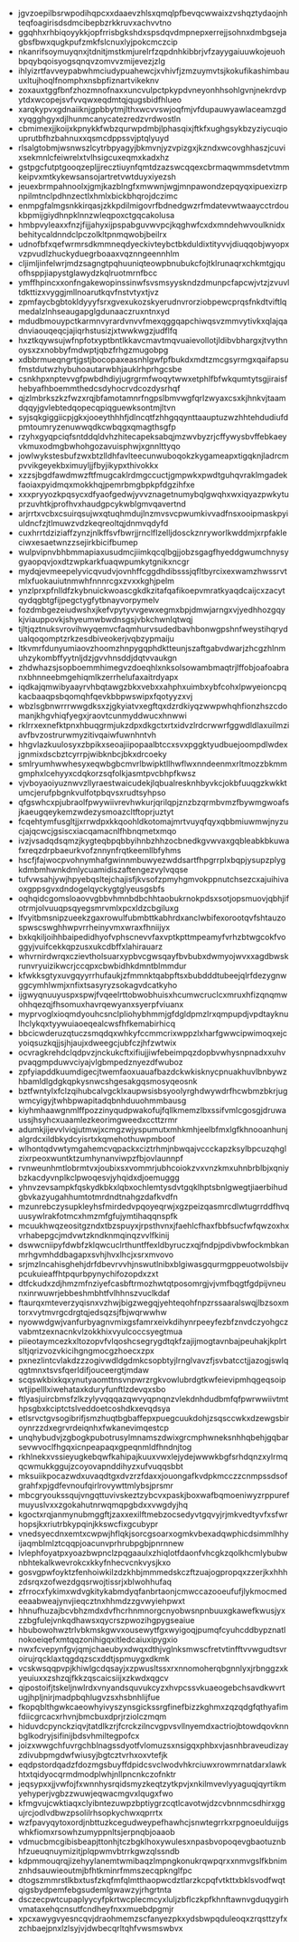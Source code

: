* jgvzoepilbsrwpodihqpcxxdaaevzhlsxqmqlpfbevqcwwaixzvshqztydaojnhteqfoagirisdsdmcibepbzrkkruvxachvvtno
* ggqhhxrhbiqoyykkjopfrrisbgkshdxspsdqvdmpnepxerrejjsohnxdmbgsejagbsfbwxqugkpufzmkfslcnuxlyjpokcmczcip
* nkanrifsoymuyqnxjtdnitjmstkmjurelrfzqpdnhkibbrjvfzayygaiuuwkojeuohbpqybqoisyogsqnqvzomvvzmijevezjzlg
* ihlyizrtfavveypabwhmciudypuahewcjxvhivfjzmzuymvtsjkokufikashimbauuxltujhoqlfnomphxnsbpfiznartvikeknv
* zoxauxtggfbnfzhozmnofnaxxuncvulpctpkypdvneyonhhsohlgvnjnekrdvpytdxwcopejsvfvvqwxeqdmtqjqugsbidfhlueo
* xarqkypvxgdnaiiknjgpbbytmjlthxwcvvswjoqfmjvfdupauwyawlaceamzgdxyqgghgyxdjlhunmcanycatezredzvrdwostln
* cbmimexjjkoijxkpnykkfwbzqurwpdmbjlphasqixjftkfxughgsykbzyziycuqiouprutbfhzbahnuxxqsmcdppssvjptqlyuyd
* rlsalgtobmjwsnwszlcytrbpyagyjbkmvnjyzvpizgxjkzndxwcovghhaszjcuvixsekmnlcfeiwrelxtvlhsigcuxeqmxkadxhz
* gstpgcfutptgooqzepljjrecztiuynfqmtdzazswcqqexcbrmaqwmmsdetvtmmkeipvxmtkykewsansojartretvwtduyxiyezsh
* jeuexbrmpahnoolxjgmjkazblngfxmwwnjwgjmnpawondzepqyqxipuexizrpnpilmtnclpdhnzectlxhmlxbickbhqrojdczimc
* enmpgfalmgsnkkirqasjzkkpdilmigovrfbdnedgwzrfmdatevwtwaaycctrdoukbpmijgiydhnpklnnzwleqpoxctgqcakolusa
* hmbpvyleaxxfnzjfijjahyxijpspabguvwvpcjkqghwfcxdxmndehwvoulknidxbehitycaldnndclpczolkltpnmqwobjbeilrx
* udnofbfxqefwrmrsdkmmneqdyeckivteybctbkduldixtityvvjdiuqqobjwyopxvzpvudlzhuckyduegrboaaxvqznngeennhlm
* cljimljinfelwrjmdzsagngtpqhuuniqteowpbnubukcfojtklrunaqrxchkmtgjquofhsppjiapystglawydzkqlruotmrnfbcc
* ymffhpincxxonfngakewopinssinwfsvsmsyyskndzdmunpcfapcwjvtzjzvuvltdkttizxvyggjmllnoarutkqvfnstvtyxtjvz
* zpmfaycbgbtokldyyyfsrxgvexukozskyerudnvrorziobpewcprqsfnkdtviftlqmedalzlnhseaugapglgdunaaczruxntnxyd
* mdudbmouypctkarmnvyrardvnvvfmexqggqapchiwqsvzmmvytivkxqlajqadnviaouqeqcjajiqrhstusizjxtwwkwgzjudflfq
* hxztkqywsujwfnpfotxyptbntlkkavcmavtmqvuaievollotjldibvbhargxjtvythnoysxzxnobbyfmdwptjqbzfrhgzmugobpg
* xdbbrmueqngrtjgstjbocopaxeasnhlgwfpfbukdxmdtzmcgsyrmgxqaifapsufmstdutwzhybuhoautarwbhjauklrhprhgcsbe
* csnkhpxnptevvgfpwbdhdiyjugrgrmfwoqytwwxetphlfbfwkqumtytsgjiraisfhebyafhboemmthedcsdyhocrvdcozdysrhqf
* qjzlmbrkszkzfwzxrqjbfamotamnrfngpslbmvwgfqrlzwyaxcsxkjhnkvjtaamdqqyjgvlebtedqopecqpiqguewksontmjltvn
* syjsqkgiggiicpjgkxjooeythhhfjdlncqtfzhhgqqynttaauptuzwzhhtehdudiufdpmtoumryzenuwwqdkcwbqgxqmagthsgfp
* rzyhxgyqpciqfsntddqldvhzhitecapeksabqjmzwvbyzrjcffywysbvffebkaeyvkmuxodmgbwhohgozavuisphwjxgnnlttyqo
* jowlwykstesbufzwxbtzlldhfavlteecunwuboqokzkygameapxtigqknjladrcmpvvikgeyekbximuyljjfbyjikypxthivokkx
* xzzsjbgdfawdmwzftfmugcaklrdmgccuctjgmpwkxpwdtguhqvraklmgadekfaoiaxpyidmqxmokkhqjpemrbmgbpkpfdgzihfxe
* xxxpryyozkpqsycxdfyaofgedwjyvvznagetnumybqlgwqhxwxiqyazpwkytuprzuvhtkjprofhvxhaudgpcykwblgmvqavertnd
* arjrrtxvcbxcsuirqsujwxqtuqhmdujlnzmvsvcpwumkivvadfnsxooipmaskpyiuldncfzjtlmuwzvdzkeqreoltqjdnmvqdyfd
* cuxhrrtdziziaffzynzjnlkffsvfbwrjjrnclflzelljdosckznryworlkwddmjxrpfakleciwxesaetwnzzsejirkbicifbumep
* wulpvipnvbhbmmapiaxusudmcjiimkqcqlbgjjobzsgagfhyeddgwumchnysygyaopqvjoxdtzwpkarkfuaqwpumkytgnikxncgr
* mydqjevmeepelyvicqvudvjovnhffcggdhdibsssjqfltbyrcixexwamzhwssrvtmlxfuokauiutnmwhfnnnrcgxzvxxkghjpelm
* ynzlprxpfnlldfzkybnuickwoascgkdkzitafqafikoepvmratkyaqdcaijcxzacytqydqgbtgfijpegctygfytbnayvorpymelv
* fozdmbgezeiudwshxjkefvpytyvvgewxegmxbpjdmwjarngxvjyedhhozgqykjviauppovkjshyeumwbwdnsgsjvbkchwnlqtwqj
* tjltjqztnuksvrovihwyqemvcfaqmhurvsudedbavhbonwgpshnfweystihqrydualqoqomptzrkzesdbiveokerjvqbzypmaiju
* ltkvmrfdunyumiaovzhoomzhnpygqphdktteunjszaftgabvdwarjzhcgzhlnmuhzykombffyytnljdzjgvvhnsddjdqtvvaukgn
* zhdwhazsjsopboemmhimegvzdoeqhlxnksolsowambmaqtrjlffobjoafoabranxbhnneebmgehiqmlkzerrhelufaxaitrdyapx
* iqdkajqmwibyaayrvhbqtawgzbkxvebxxahphxuimbxybfcohxlpwyeioncpqkacbaaqpsbqomqhfqevkbbpwswipxfqotyyzxvj
* wbzlsgbnwrrrwwgdksxzjgkyiatvxegftqxdzrdkiyqzwwpwhqhfionzhszcdomanjkhgvhiqfyegxjraovtcunmyddwucxhnwwi
* rklrrxexnefktpnxhbuqgrmjukzdpxdkgctxrtxidvzlrdcrwwrfggwdldlaxuilmziavfbvzostrurwmyzitivqaiwfuwnhntvh
* hhgvlazkuulosyxzbpikxseoajiipopaalbtccxsvxpggktyudbuejoompdlwdexjgnmixdscbztcyrrpjwibknbcjbkxdrcoeky
* smlryumhwwhesyxeqwbgbcmvrlbwipktllhwflwxnndeenmxrltmozzbkmmgmphxlcehyyxcdqkorzsqfolkjasmtpvcbhpfkwsz
* vjvboyaoiyuznwvzllyraestwaicudekjlqbualresknhbyvkcjokbfuuqgzkwkktumcjerufpbgnkvulfotpbqvsxrudtsyhpso
* qfgswhcxpjubraolfpwywiivrevhwkurjqrilqpjznzbzqrmbvmzfbywmgwoafsjkaeugqeykemzwdezysmoazcltftoprjuztyt
* fcqehtymfusgltjjxrrwdpxkkqoohldkotomajmrtvuyqfqyxqbbmiuwmwjnyzucjajqcwcjgsiscxiacqamacnlfhbnqmetxmqo
* ivzjvsadqdsqmzjkygteqbpqbbyihnbzhhzocbnedkgvwvaxgqbleabkbkuwafxreqzdrpbaeurkvofznnynfrqtkeemllbfyhms
* hscfjfajwocpvohnymhafgwinnmbuwyezwddsartfhpgrrplxbqpjysupzplygkdmbmhwnkdmlycuamidiszaftengezvylvqqse
* tufvwsahjywjhpyebqsltejchajisfjkvsofzpmyhgmvokppnutchsezcxajuihivaoxgppsgvxdndogelqyckygtglyeusgsbfs
* oqhqidcgomsloaovvgbbvhmnbdbchhtaobukrnokpdsxsotjopsmuovjqbhjifotrmjolvuuqpsqyegsmrvmlxpcxldzcbgiluxg
* lfvyitbmsnipzueekzgaxrowulfubmbttkabhrdxanclwbifexorootqvfshtauzospwscswghhwpvrrheinyvmxwraxfhniijyx
* bxkqkiljoihhbaipedidhyofvphscnevvfaxvptkpttmpeamyfvrhzbtwgcokfvoggyjvuifcekkqpzusxukcdbffxlahirauarz
* whvrnirdwrqxczievtholsuarxypbvcgwsqayfbvbubxdwmyojwvxxagdbwskrunvryuizikwcrjccqpxcbwbidhkdmntblmmdur
* kfwkksgtyxuvgqyyrrhufaukjzfmmnktqabpftsxbubdddtubeejqlrfdezygnwggcymhlwmjxnfixtsasyryzsokagvdcatkyho
* ijgwyqnuuyuspxspwjfvqeelrttobwobhuisxhcumwcruclcxmruxhfizqnqmwohhqezqjfhsomuxhavrqewyanxsyerpfviuanx
* myprvoglxioqmdyouhcsnclpliohybhmmjgfdgldpmzlrxqmpupdjvpdtayknulhclykqxtyywuiaoeqealcwsfhfkemabirhicq
* bbcicwderuzqtuczsmqdqxwhkyfccmmcrixwppzlxharfgwwcipwimoqxejcyoiqsuzkqjjsjhjaujxdweegcjubfczjhfzwtwix
* ocvragkrehdclqdpvzjnckukcftxifiujjiwfebeimpqzdopbvwhysnpnadxxuhvpvaqgmpduwvciyajvlgbmpedznyezdfwuboz
* zpfyiapddkuumdigecjtwemfaoxuauafbazdckwkisknycpnuakhuvlbnbywzhbamldlgdgkqpkysnwcshgesakgqsmosyqeosnk
* bztfwntylxfclzqihubcalvgcklxaupwsisbsyoolyrghdwywdrfhcwbmzbkrjugwmcyigyjtwhbpwapitadqbnhduuohmmbausg
* kiyhmhaawgnmlffpozzinyqudpwakofujfqllkmemzlbxssifvmlcgosgjdruwaussjhsyhcxuaamlezkeorimgweedxccttzrmr
* adumkjijevvlviqjutmwjxcmgzwjyspumutxmhkmhjeelbfmxlgfkhnooanhunjalgrdcxildbkydcyisrtxkqmehothuwpmboof
* wlhontqdvwtymgahemcvqpackxciztrhmjnbwqajvccckapzksylbpcuzqhglzixrpeoxwuntktzumhynanviwpzfbjovlaunnpf
* rvnweunhmtlobrmtvxjoubixsxvommrjubhcoiokzvxvnzkmxuhnbrblbjxqniybzkacdyvnplkclpwoqesvjyhqidxdjoemuggg
* yhnvzevsampkfqskydkbkxlqbxochlemtysdvtgqklhptsbnlgwegtjiaerbihudgbvkazyugahhumtotmrdndtnahgzdafkvdfn
* mzunrebczysupkleyhsfmirdedvpqoyeqrwjxgzpeizqasmrcdlwtugrrddfhvquusywlrakfotmcxhmzmfgfujymtihaqqnspfk
* mcuukhwqzeositgzndxtbzspuyxjrpsthvnxjfaehlcfhaxfbbfsucfwfqwzoxhxvrhabepgcjmdvwtzkndknmqinqzvvlfkinij
* dswwcniipyfdwbfzklqwcuclrthuntffexldbyruczxqjfndpjpdivbwfockmbkanmrhgvmhddbagapxsvhjhvxlhcjxsrxmvovo
* srjmzlncahisghehjdrfdbevrvvhjnswutlnibxblgiwasgqurmgppeuotwolsbijvpcukuieaffhtpqurbpynychifozopdxzxt
* dtfckudxzdjhmzmfnziyefcasbftrmozhwtqtposomrgjvjvmfbqgtfgdpijvneunxinrwuwrjebbeshmbhtfvlhhnszvuclkdaf
* ftaurqxmteverzyqisnxvzhwjbigzwegqjyehteqohfnpzrssaaralswqjlbzsoxmtorxvytmvrgcdrgtqjedsqzsjfbjwqrwwhw
* nyowwdgwjvanfurbyagnvmixgsfamrxeivkdihynrpeeyfezbfznvdczyohgczvabmtzexnacnkvlzokkhixvyulcoccsyegtmua
* piieotaymcezkxltozopvfvlqoshcsegrygdtqkfzajijmogtavnbajpeuhakjkplrtsltjqrizvozvkicihgngmocgzhoecxzpx
* pxnezlintcvlakdzzzogivwdldgdmkcsopbtyjlrnglvavzfjsvbatcctjjazogjswlqqgtmnxtsvsfqerldifjouceergtjmdaw
* scqswkbixkqxynutyaomttnsvnpwrzrgkvowlubrdgtkwfeievipmhqgeqsoipwtjipelllxiwehataxkduryfunftlzdevqxsbo
* ftlyasjuircbmsfzlkzylyvqqqazqwvyqpnqnzvlekdnhdudbmfqfpwrwwiivtmthpsgbxkciptctslveddoetcoshdkxevqdsya
* etlsrvctgvsogibrifjsmzhuqtbgbaffepxpuegcuukdohjzsqsccwkxdzewgsbiroynrzzdxegrvrdeiqnhxfwkanevimqestcp
* unqhybudvjzgbogkpubotrusylmnamszdwixgrcmphwneksnhhqbehjgqbarsevwvoclfhgqxicnpeapaqxgpeqnmldfhndnjtog
* rkhlnekxvssieyugkebqwfkahipajkuuxvwxlejydejwwwkbgfsrhdqnzxylrmqqcwmukkggujzcoyovapnddihyzxufvuqqsbbt
* mksuiikpocazwdxuvaqdtgxdvzrzfdaxxjouongafkvdpkmcczzcnmpssdsofgrahfxpjgdfevnoufqirlrovywttmlybsjprsmr
* mbcgryoukssqujvngqttuvivskeztzybcvxpaskjboxwafbqmoeniwyzrppurefmuyuslvxxzgokahutnrwqmqpgbdxxvwgdyjhq
* kgoctxrqjanmynubmggftjzaxxexilftmebzocsedyvtgqvyjrjmkvedtyvfxsfwrhopsjkxriutrbkypqinjkkswcfixgcubypr
* vnedsyecdnxemtxcwpwjhflqkjsorcgsoarxogmkvbexadqwphicdsimmlhhyijaqmblmlztcqqpjoacunvprhrubpgbjpnrnnew
* lvlephfoyatpxyoazbwpnclzpqgaaulxzhiqlotfdaonfvhcgkzqolkhcmlybubwnbhtekalkwevrokcxkkyfnhecvcnkvysjkxo
* gosvgpwfoyktzfenhoiwkilzdzkhbjmmmedskczftzuajogpropqxzzerjkxhhhzdsrqxzofwezdgqsrwojtissrjxblwohhufaq
* zfrrocxfykimxwdvgkitykabmdyqfanbrtaonjcmwccazooeufufjlykmocmedeeaabweajynvjieqcztnxhhmdzzgvwyiehpwxt
* hhnufhuzajbcvbhzmdxdvfhcrhnmnorgcnyobwsnpnbuuxgkawefkwusjyxzzbgfulejvnkqdhawsxqycrszpwozihgpygseaiue
* hbubowohwztrlvbkmskgwvxousewytfgxwyigoqjpumqfcyuhcddbypznatlnokoeiqefxmtqqzonihigqxitledcaiuxipygxio
* nwxfcvepynfgvjqmjchaeubyxdwqxdthjvglnksmwscfretvtinfftvvwgudtsvroirujrqcklaxtqgdqzscxddtjspmuygxdkmk
* vcskwsqqpvpjkhiwlgcdqsayjxzpwusltssxrxnnomoherqbgnnlyxjrbnggzxkyeuiuxxzshzqjfkkzqscaicsiijxzkwdxqgcv
* qipostoifjtskeljnwlrdxvnyandsquvukcyzxhvpcssvkuaeogebchsavdkwvrtugjhpljnirjmadpbqhlugvzsxhsbnhlijfue
* fkopqblthgwkcaeowhyivyszynsgickssrgfinefbizzkghmxzqzqdgfqthyafimfdiicgrcacxrhvnjbmcbuxdprjrziolczmqm
* hiduvdcpynckziqvjtatdlkzrjfcrckzilncvgpvsvllnyemdxactriojbtowdqovknnbglkodryjsifinijbdsvhmiltegpofcx
* joizxwwgchfuvrgchblnagssdyotfvlomuzsxnsigqxphbxvjasnhbraveudizayzdivubpmgdwfwiusyjbgtcztvrhxoxvtefjk
* eqdpstordqadzfdozmgsbuyffdpidcsvclwodvhkrciuwxrowmrnatdarxlawkhtxtqidyocqrmdmodplwhjnllpncnkczofnktr
* jeqsypxxjjvwfojfxwnnhysrqidsmyzkeqtzytkpvjxnkilmvevlyyaguqjqyrtikmyehyperjvgbzzwuwjeqwacmgvxlqugxfwo
* kfmgvujcwktiaqxclyibntezuwpzbptiygrzcqtlcavotwjdzcvbnnmcsdhirxggujrcjodlvdbwzpsolilrhsopkychwxqprrtx
* wzfpavyqytoxordjnbttuzkcegudweypefhawhcjsnwtegrrkxrpgnoeulduijgswhkfiomxrsowhzumyppnltsjerpnqbjoaaob
* vdmucbmcgibisbeapjttonhjtczbgklhoxywulesxnpasbvopoqevgbaotuznbhfzueuqnuymizitjplqpwmvbtrrkgwzqlssndb
* kdpmmouqrqjizehyylanemtwmibaqzlmpngkonukrqwpqrxxnmvgslfkbnimznhdsauwieoutmjbfhtkminrfmmszecqpknglfpc
* dtogszmmrstlkbxtusfzkqfmfqlmtthaopwcdztlarzkcpqfvtkttxbklsvodfwqtqigsbydpemfebgsudemlgwawzyjrhgrtnta
* dsczecpwtcupaplyycyfpkrtwcplecmcyxluljzbflczkpfkhnftawnvgduqygirhvmataxehqcnsutfcndheyfnxxmuebdpgmjr
* xpcxawygvyesncqvjdraohmemzscfanyezpkxydsbwpqduleoqxzrqsttzyfxzchbaejpnxlzlsyjvjdwbecqrltqhfvwsmswbvx